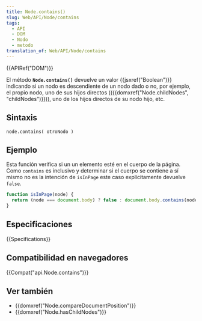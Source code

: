 ```yaml
---
title: Node.contains()
slug: Web/API/Node/contains
tags:
  - API
  - DOM
  - Nodo
  - metodo
translation_of: Web/API/Node/contains
---
```


{{APIRef("DOM")}}

El método **`Node.contains()`** devuelve un valor {{jsxref("Boolean")}} indicando si un nodo es descendiente de un nodo dado o no, por ejemplo, el propio nodo, uno de sus hijos directos (({{domxref("Node.childNodes", "childNodes")}})), uno de los hijos directos de su nodo hijo, etc.

## Sintaxis

```
node.contains( otroNodo )
```

## Ejemplo

Esta función verifica si un un elemento esté en el cuerpo de la página. Como `contains` es inclusivo y determinar si el cuerpo se contiene a sí mismo no es la intención de `isInPage` este caso explícitamente devuelve `false`.

```js
function isInPage(node) {
  return (node === document.body) ? false : document.body.contains(node);
}
```

## Especificaciones

{{Specifications}}

## Compatibilidad en navegadores

{{Compat("api.Node.contains")}}

## Ver también

- {{domxref("Node.compareDocumentPosition")}}
- {{domxref("Node.hasChildNodes")}}
